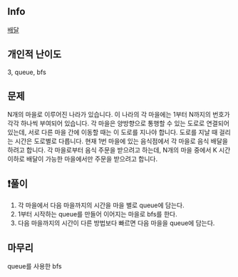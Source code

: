 ## Info
<a href="https://school.programmers.co.kr/learn/courses/30/lessons/12978" rel="nofollow">배달</a>

##  개인적 난이도
3, queue, bfs

##  문제 
N개의 마을로 이루어진 나라가 있습니다. 이 나라의 각 마을에는 1부터 N까지의 번호가 각각 하나씩 부여되어 있습니다. 각 마을은 양방향으로 통행할 수 있는 도로로 연결되어 있는데, 서로 다른 마을 간에 이동할 때는 이 도로를 지나야 합니다. 도로를 지날 때 걸리는 시간은 도로별로 다릅니다. 현재 1번 마을에 있는 음식점에서 각 마을로 음식 배달을 하려고 합니다. 각 마을로부터 음식 주문을 받으려고 하는데, N개의 마을 중에서 K 시간 이하로 배달이 가능한 마을에서만 주문을 받으려고 합니다.



## ❗풀이
1. 각 마을에서 다음 마을까지의 시간을 마을 별로 queue에 담는다.
2. 1부터 시작하는 queue를 만들어 이어지는 마을로 bfs를 한다.
3. 다음 마을까지의 시간이 다른 방법보다 빠르면 다음 마을을 queue에 담는다.

## 마무리
queue를 사용한 bfs